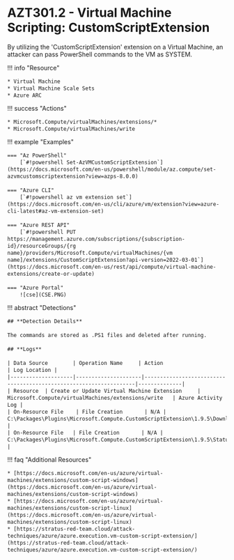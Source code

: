 # AZT301.2 - Virtual Machine Scripting: CustomScriptExtension

By utilizing the 'CustomScriptExtension' extension on a Virtual Machine, an attacker can pass PowerShell commands to the VM as SYSTEM.

!!! info "Resource" 

	* Virtual Machine
	* Virtual Machine Scale Sets
	* Azure ARC 

!!! success "Actions"

	* Microsoft.Compute/virtualMachines/extensions/*
	* Microsoft.Compute/virtualMachines/write

!!! example "Examples"

    === "Az PowerShell"
		[`#!powershell Set-AzVMCustomScriptExtension`](https://docs.microsoft.com/en-us/powershell/module/az.compute/set-azvmcustomscriptextension?view=azps-8.0.0)
		
    === "Azure CLI"
        [`#!powershell az vm extension set`](https://docs.microsoft.com/en-us/cli/azure/vm/extension?view=azure-cli-latest#az-vm-extension-set)
		
    === "Azure REST API"	
		[`#!powershell PUT https://management.azure.com/subscriptions/{subscription-id}/resourceGroups/{rg name}/providers/Microsoft.Compute/virtualMachines/{vm name]/extensions/CustomScriptExtension?api-version=2022-03-01`](https://docs.microsoft.com/en-us/rest/api/compute/virtual-machine-extensions/create-or-update)

    === "Azure Portal"
    	![cse](CSE.PNG)

!!! abstract "Detections"

	## **Detection Details**

	The commands are stored as .PS1 files and deleted after running.

	## **Logs** 

    | Data Source        | Operation Name     | Action                                                            | Log Location |
    |--------------------|---------------------|-------------------------------------------------------------------|--------------|
    | Resource  | Create or Update Virtual Machine Extension	 | Microsoft.Compute/virtualMachines/extensions/write	| Azure Activity Log |
	| On-Resource File    | File Creation       | N/A |  C:\Packages\Plugins\Microsoft.Compute.CustomScriptExtension\1.9.5\Downloads            | 
	| On-Resource File   | File Creation       | N/A |  C:\Packages\Plugins\Microsoft.Compute.CustomScriptExtension\1.9.5\Status            | 

!!! faq "Additional Resources"

	* [https://docs.microsoft.com/en-us/azure/virtual-machines/extensions/custom-script-windows](https://docs.microsoft.com/en-us/azure/virtual-machines/extensions/custom-script-windows)
	* [https://docs.microsoft.com/en-us/azure/virtual-machines/extensions/custom-script-linux](https://docs.microsoft.com/en-us/azure/virtual-machines/extensions/custom-script-linux)
	* [https://stratus-red-team.cloud/attack-techniques/azure/azure.execution.vm-custom-script-extension/](https://stratus-red-team.cloud/attack-techniques/azure/azure.execution.vm-custom-script-extension/)